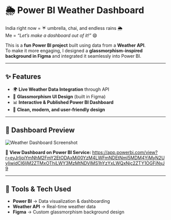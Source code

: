 # 🌦️ Power BI Weather Dashboard  

India right now = ☔ umbrella, chai, and endless rains 🌦️  
Me = *“Let’s make a dashboard out of it!”* 😄  

This is a **fun Power BI project** built using data from a **Weather API**.  
To make it more engaging, I designed a **glassmorphism-inspired background in Figma** and integrated it seamlessly into Power BI.  

---

## ✨ Features  

- 🌍 **Live Weather Data Integration** through API  
- 🎨 **Glassmorphism UI Design** (built in Figma)  
- 📊 **Interactive & Published Power BI Dashboard**  
- 💎 **Clean, modern, and user-friendly design**  

---

## 📸 Dashboard Preview  

![Weather Dashboard Screenshot](screenshots/dashboard.png)  

🔗 **View Dashboard on Power BI Service:** https://app.powerbi.com/view?r=eyJrIjoiYmNhM2FmY2EtODAxMi00YzM4LWFmNDEtNmI5MDM4YjMyN2UyIiwidCI6IjM2ZTMxOThiLWY3MzMtNDVlMS1hYzYxLWQxNjc2ZTY1OGFjNyJ9
  

---

## 🔧 Tools & Tech Used  

- **Power BI** → Data visualization & dashboarding  
- **Weather API** → Real-time weather data  
- **Figma** → Custom glassmorphism background design  
